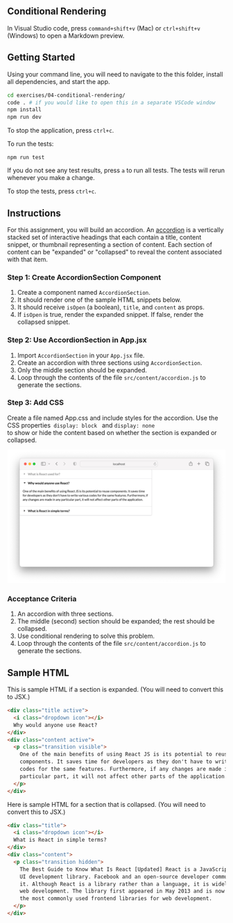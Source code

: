 ## Conditional Rendering

In Visual Studio code, press `command+shift+v` (Mac) or `ctrl+shift+v` (Windows) to open a Markdown preview.

## Getting Started

Using your command line, you will need to navigate to the this folder, install all dependencies, and start the app.

```bash
cd exercises/04-conditional-rendering/
code . # if you would like to open this in a separate VSCode window
npm install
npm run dev
```

To stop the application, press `ctrl+c`.

To run the tests:

```shell
npm run test
```

If you do not see any test results, press `a` to run all tests. The tests will rerun whenever you make a change.

To stop the tests, press `ctrl+c`.

## Instructions

For this assignment, you will build an accordion. An [accordion](https://semantic-ui.com/modules/accordion.html) is a vertically stacked set of interactive headings that each contain a title, content snippet, or thumbnail representing a section of content. Each section of content can be "expanded" or "collapsed" to reveal the content associated with that item.

### Step 1: Create AccordionSection Component

<ol>
  <li>Create a component named <code>AccordionSection</code>.</li>
  <li>It should render one of the sample HTML snippets below.</li>
  <li>It should receive <code>isOpen</code> (a boolean), <code>title</code>, and <code>content</code> as props.</li>
  <li>If <code>isOpen</code> is true, render the expanded snippet. If false, render the collapsed snippet.</li>
</ol>

### Step 2: Use AccordionSection in App.jsx

<ol>
  <li>Import <code>AccordionSection</code> in your <code>App.jsx</code> file.</li>
  <li>Create an accordion with three sections using <code>AccordionSection</code>.</li>
  <li>Only the middle section should be expanded.</li>
  <li>Loop through the contents of the file <code>src/content/accordion.js</code> to generate the sections.</li>
</ol>

### Step 3: Add CSS

Create a file named App.css and include styles for the accordion. Use the CSS properties<code> display: block </code> and <code>display: none </code> to show or hide the content based on whether the section is expanded or collapsed.

![An example of an accordion](demo.png)

### Acceptance Criteria

<ol>
  <li>An accordion with three sections.</li>
  <li>The middle (second) section should be expanded; the rest should be collapsed.</li>
  <li>Use conditional rendering to solve this problem.</li>
  <li>Loop through the contents of the file <code>src/content/accordion.js</code> to generate the sections.</li>
</ol>

## Sample HTML

This is sample HTML if a section is expanded. (You will need to convert this to JSX.)

```html
<div class="title active">
  <i class="dropdown icon"></i>
  Why would anyone use React?
</div>
<div class="content active">
  <p class="transition visible">
    One of the main benefits of using React JS is its potential to reuse
    components. It saves time for developers as they don't have to write various
    codes for the same features. Furthermore, if any changes are made in any
    particular part, it will not affect other parts of the application.
  </p>
</div>
```

Here is sample HTML for a section that is collapsed. (You will need to convert this to JSX.)

```html
<div class="title">
  <i class="dropdown icon"></i>
  What is React in simple terms?
</div>
<div class="content">
  <p class="transition hidden">
    The Best Guide to Know What Is React [Updated] React is a JavaScript-based
    UI development library. Facebook and an open-source developer community run
    it. Although React is a library rather than a language, it is widely used in
    web development. The library first appeared in May 2013 and is now one of
    the most commonly used frontend libraries for web development.
  </p>
</div>
```
